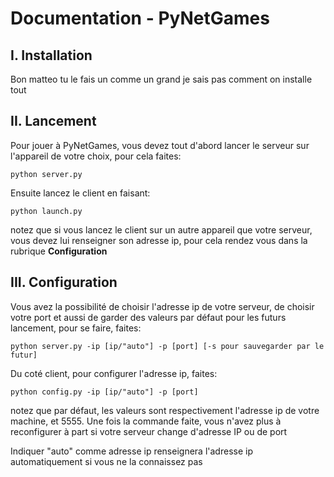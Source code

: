 # Documentation - PyNetGames

## I. Installation

Bon matteo tu le fais un comme un grand je sais pas comment on installe tout

## II. Lancement

Pour jouer à PyNetGames, vous devez tout d'abord lancer le serveur sur l'appareil de votre choix, pour cela faites:

```
python server.py
```

Ensuite lancez le client en faisant:

```
python launch.py
```

notez que si vous lancez le client sur un autre appareil que votre serveur, vous devez lui renseigner son adresse ip, 
pour cela rendez vous dans la rubrique **Configuration**

## III. Configuration

Vous avez la possibilité de choisir l'adresse ip de votre serveur, de choisir votre port et aussi de garder des valeurs par défaut pour les futurs lancement, pour se faire, faites:
```
python server.py -ip [ip/"auto"] -p [port] [-s pour sauvegarder par le futur]
```

Du coté client, pour configurer l'adresse ip, faites:

```
python config.py -ip [ip/"auto"] -p [port]
```
notez que par défaut, les valeurs sont respectivement l'adresse ip de votre machine, et 5555. Une fois la commande faite, vous n'avez plus à reconfigurer à part si votre serveur change d'adresse IP ou de port

Indiquer "auto" comme adresse ip renseignera l'adresse ip automatiquement si vous ne la connaissez pas
